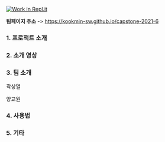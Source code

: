 [![Work in Repl.it](https://classroom.github.com/assets/work-in-replit-14baed9a392b3a25080506f3b7b6d57f295ec2978f6f33ec97e36a161684cbe9.svg)](https://classroom.github.com/online_ide?assignment_repo_id=349909&assignment_repo_type=GroupAssignmentRepo)

**팀페이지 주소** -> https://kookmin-sw.github.io/capstone-2021-6

### 1. 프로잭트 소개



### 2. 소개 영상



### 3. 팀 소개

곽상열

양교원

### 4. 사용법



### 5. 기타

